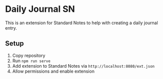 # Daily Journal SN

This is an extension for Standard Notes to help with creating a daily journal entry.

## Setup

1. Copy repository
2. Run `npm run serve`
3. Add extension to Standard Notes via `http://localhost:8080/ext.json`
4. Allow permissions and enable extension

